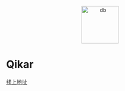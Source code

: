 <p align="center">
<img src="https://imgc.cc/2024/05/09/663c9d7c88253.png" alt="db" width="100">
</p>

# Qikar

[线上地址](https://qiakr.sbs)
